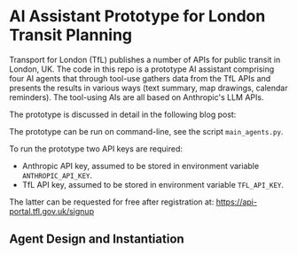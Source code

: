 # AI Assistant Prototype for London Transit Planning
Transport for London (TfL) publishes a number of APIs for public transit in London, UK. The code in this repo is a prototype AI assistant comprising four AI agents that through tool-use gathers data from the TfL APIs and presents the results in various ways (text summary, map drawings, calendar reminders). The tool-using AIs are all based on Anthropic's LLM APIs.

The prototype is discussed in detail in the following blog post: <INSERT URL>

The prototype can be run on command-line, see the script `main_agents.py`.

To run the prototype two API keys are required:
* Anthropic API key, assumed to be stored in environment variable `ANTHROPIC_API_KEY`.
* TfL API key, assumed to be stored  in environment variable `TFL_API_KEY`.

The latter can be requested for free after registration at: https://api-portal.tfl.gov.uk/signup

## Agent Design and Instantiation

